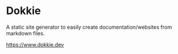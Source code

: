 # Dokkie

A static site generator to easily create documentation/websites from markdown files.

https://www.dokkie.dev
